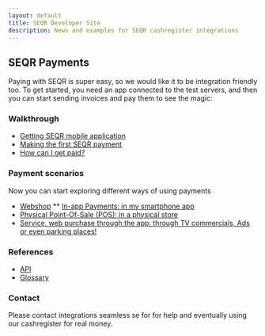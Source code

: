 ```yaml
---
layout: default
title: SEQR Developer Site
description: News and examples for SEQR cashregister integrations
---
```


## SEQR Payments

Paying with SEQR is super easy, so we would like it to be integration friendly too.
To get started, you need an app connected to the test servers, and then you can
start sending invoices and pay them to see the magic:

<div class="boxes">
<div class="box">

### Walkthrough
 
* [Getting SEQR mobile application](app)
* [Making the first SEQR payment](merchant/payment) 
* [How can I get paid?](merchant)

</div>
<div class="box">

### Payment scenarios

Now you can start exploring different ways of using payments 

* [Webshop](/merchant/webshop)
** [In-app Payments: in my smartphone app](/merchant/inapp)
* [Physical Point-Of-Sale (POS): in a physical store](/merchant/pos)
* [Service, web purchase through the app: through TV commercials, Ads or even parking places!](/merchant/externalservices)

</div>
<div class="box">

### References 

* [API](merchant/reference/api)
* [Glossary](/merchant/reference/glossary)

</div>
<div class="box">

### Contact

Please contact integrations <at> seamless <dot> se for for help and 
eventually using our cashregister for real money. 

</div>
</div>


